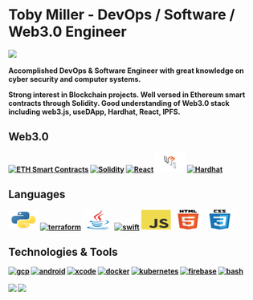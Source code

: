 # Toby Miller - DevOps / Software / Web3.0 Engineer

<a target="_blank" href="https://www.linkedin.com/in/toby-miller-4b3736137/"><img src="https://img.shields.io/badge/LinkedIn-0077B5?style=for-the-badge&logo=linkedin&logoColor=white" /></a>

<b> Accomplished DevOps & Software Engineer with great knowledge on cyber security and computer systems. 

<b> Strong interest in Blockchain projects. Well versed in Ethereum smart contracts through Solidity. Good understanding of Web3.0
stack including web3.js, useDApp, Hardhat, React, IPFS.

## Web3.0 
<a href="https://ethereum.org/en/developers/docs/smart-contracts/" target="_blank"> <img src="https://upload.wikimedia.org/wikipedia/commons/6/6f/Ethereum-icon-purple.svg" alt="ETH Smart Contracts" width="60" height="40"/></a> 
<a href="https://docs.soliditylang.org/en/v0.8.11/" target="_blank"> <img src="https://upload.wikimedia.org/wikipedia/commons/9/98/Solidity_logo.svg" alt="Solidity" width="60" height="40"/></a> 
<a href="https://reactjs.org/" target="_blank"> <img src="https://cdn.jsdelivr.net/gh/devicons/devicon/icons/react/react-original-wordmark.svg" alt="React" width="60" height="40"/></a> 
<a href="https://github.com/ChainSafe/web3.js" target="_blank"> <img src="https://github.com/ChainSafe/web3.js/blob/1.x/assets/logo/web3js.svg" alt="web3.js" width="60" height="40"/></a> 
<a href="https://hardhat.org/" target="_blank"> <img src="https://hardhat.org/assets/img/Hardhat-logo.843bc822.svg" alt="Hardhat" width="150" height="40"/></a> 

## Languages 
<p>
<a href="https://www.python.org" target="_blank"> <img src="https://raw.githubusercontent.com/devicons/devicon/master/icons/python/python-original.svg" alt="python" width="60" height="40"/></a> 
<a href="https://www.terraform.io/" target="_blank"> <img src="https://www.vectorlogo.zone/logos/terraformio/terraformio-icon.svg" alt="terraform" width="60" height="40"/></a> 
<a href="https://www.java.com" target="_blank"> <img src="https://raw.githubusercontent.com/devicons/devicon/master/icons/java/java-original.svg" alt="java" width="60" height="40"/></a> 
<a href="https://developer.apple.com/swift/" target="_blank"> <img src="https://www.vectorlogo.zone/logos/swift/swift-icon.svg" alt="swift" width="60" height="40"/></a> 
<a href="https://developer.mozilla.org/en-US/docs/Web/JavaScript" target="_blank"> <img src="https://raw.githubusercontent.com/devicons/devicon/master/icons/javascript/javascript-original.svg" alt="javascript" width="60" height="40"/></a> 
<a href="https://www.w3.org/html/" target="_blank"> <img src="https://raw.githubusercontent.com/devicons/devicon/master/icons/html5/html5-original-wordmark.svg" alt="html5" width="60" height="40"/></a> 
<a href="https://www.w3schools.com/css/" target="_blank"> <img src="https://raw.githubusercontent.com/devicons/devicon/master/icons/css3/css3-original-wordmark.svg" alt="css3" width="60" height="40"/></a> 

</p>

## Technologies & Tools
<p> 
<a href="https://cloud.google.com" target="_blank"> <img src="https://www.vectorlogo.zone/logos/google_cloud/google_cloud-icon.svg" alt="gcp" width="40" height="40"/></a>
<a href="https://developer.android.com" target="_blank"> <img src="https://www.vectorlogo.zone/logos/android/android-tile.svg" alt="android" width="40" height="40"/></a> 
<a href="https://developer.apple.com/xcode/" target="_blank"> <img src="https://www.vectorlogo.zone/logos/apple_xcode/apple_xcode-icon.svg" alt="xcode" width="40" height="40"/></a> 
<a href="https://www.docker.com/" target="_blank"> <img src="https://www.vectorlogo.zone/logos/docker/docker-tile.svg" alt="docker" width="40" height="40"/></a> 
<a href="https://kubernetes.io" target="_blank"> <img src="https://www.vectorlogo.zone/logos/kubernetes/kubernetes-icon.svg" alt="kubernetes" width="40" height="40"/></a> 
<a href="https://firebase.google.com/" target="_blank"> <img src="https://www.vectorlogo.zone/logos/firebase/firebase-icon.svg" alt="firebase" width="40" height="40"/></a>  
<a href="https://www.gnu.org/software/bash/" target="_blank"> <img src="https://www.vectorlogo.zone/logos/gnu_bash/gnu_bash-icon.svg" alt="bash" width="40" height="40"/></a></p>

<a href="https://github.com/anuraghazra/github-readme-stats"><img align="center" height="175em" src="https://github-readme-stats.vercel.app/api?username=BagelHole&show_icons=true&hide_border=true&count_private=true&include_all_commits=true&theme=noctis_minimus"/></a>
<a href="https://github.com/anuraghazra/github-readme-stats"><img align="center" height="175em" src="https://github-readme-stats.vercel.app/api/top-langs/?username=BagelHole&layout=compact&theme=noctis_minimus&hide_border=true&include_all_commits=true&langs_count=6"/></a>
